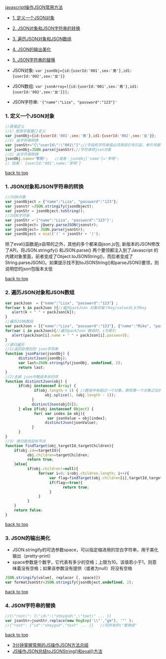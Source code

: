 [javascript操作JSON常用方法](#top)

- [1. 定义一个JSON对象](#定义一个json对象)
- [2. JSON对象和JSON字符串的转换](#JSON对象和JSON字符串的转换)
- [3. 遍历JSON对象和JSON数组](#遍历JSON对象和JSON数组)
- [4. JSON的输出美化](#JSON的输出美化)
- [5. JSON字符串的替换](#JSON字符串的替换)

- JSON对象: `var jsonObj={id:{userId:'001',sex:'男'},id1:{userId:'002',sex:'女'}}`
- JSON数组: `var jsonArray=[{id:{userId:'001',sex:'男'},id1:{userId:'002',sex:'女'}}];`
- JSON字符串: `'{"name":"Liza", "password":"123"}'`

<h3 id="定义一个json对象">1. 定义一个JSON对象</h3>

```javascript
//直接定义
//1）使用字面量{}定义
var jsonObj={id:{userId:'001',sex:'男'},id1:{userId:'002',sex:'女'}}; 
//2) 由字符串转换
var jsonStr="{\"userId\":\"001\"}";//字段和字符串值必须用双引号引起，单引号都不行
var jsonObj=JSON.parse(jsonStr);//字符串转json对象
//3) 由字符串转换
jsonObj.name='李明';   //或者：jsonObj['name']='李明';
// 结果： {userId:"001",name:'李明'}
```

[back to top](#top)

<h3 id="JSON对象和JSON字符串的转换">1. JSON对象和JSON字符串的转换</h3>

```javascript
//JSON对象
var jsonObject = {"name":"Liza", "password":"123"};
var jsonstr =JSON.stringify(jsonObject);
var jsonStr = jsonObject.toString();
//JSON字符串
var jsonStr ='{"name":"Liza", "password":"123"}';
var jsonObject= jQuery.parseJSON(jsonstr);  
var jsonObject= JSON.parse(jsonStr);
var jsonObject = eval('(' + jsonStr + ')');
```

除了eval()函数是js自带的之外，其他的多个都来自json.js包, 新版本的JSON修改了API，将JSON.stringify() 和JSON.parse() 两个要领都注入到了Javascript 的内建对象里面，前者变成了Object.toJSONString()，而后者变成了String.parseJSON()。如果提示找不到toJSONString()和parseJSON()要领，则说明您的json包版本太低

[back to top](#top)

<h3 id="遍历JSON对象和JSON数组">2. 遍历JSON对象和JSON数组</h3>

```javascript
var packJson  = {"name":"Liza", "password":"123"} ;  
for(var k in packJson ){//遍历packJson 对象的每个key/value对,k为key  
   alert(k + " " + packJson[k]);  
}  
//遍历JSON数组
var packJson = [{"name":"Liza", "password":"123"}, {"name":"Mike", "password":"456"}];  
for(var i in packJson){//遍历packJson 数组时，i为索引  
   alert(packJson[i].name + " " + packJson[i].password);  
}
//递归遍历
//1)返回处理后的 json字符串
function jsonParse(jsonObj) {
      distinctJson(jsonObj);
      var last=JSON.stringify(jsonObj, undefined, 2);
      return last;
}
//2)去掉 json中数组多余的项
function distinctJson(obj) {
      if(obj instanceof Array) {
             if(obj.length > 1) { //数组中有超过一个对象，删除第一个对象之后的所有对象
                  obj.splice(1, (obj.length - 1));
            }
            distinctJson(obj[0]);
      } else if(obj instanceof Object) {
             for( var index in obj){
                   var jsonValue = obj[index];
                  distinctJson(jsonValue);
            }
      }
}
//3) 递归查找目标节点
function findTarget(obj,targetId,targetChildren){
    if(obj.id==targetId){
          obj.children=targetChildren;
          return true;
    }else{
          if(obj.children!=null){
               for(var i=0; i<obj.children.length; i++){
                    var flag=findTarget(obj.children[i],targetId,targetChildren);
                    if(flag==true){
                          return true;
                    }
               }
          }
    }
    return false;
}
```

[back to top](#top)

<h3 id="JSON的输出美化">3. JSON的输出美化</h3>

- JSON.stringify的可选参数space，可以指定缩进用的空白字符串，用于美化输出（pretty-print）
- space参数是个数字，它代表有多少的空格；上限为10。该值若小于1，则意味着没有空格；如果该参数没有提供（或者为null）将没有空格

```javascript
JSON.stringify(value[, replacer [, space]])
var formatJsonStr=JSON.stringify(jsonObject,undefined, 2);  
```

[back to top](#top)

<h3 id="JSON字符串的替换">4. JSON字符串的替换</h3>

```javascript
//{\"root\": {\"id\":\"sheygsd\",\"text\" ... }}
var jsonStr=jsonStr.replace(new RegExp('\\"',"gm"), '"' );  
//{"root": {"id":"sheygsd","text" ... }}   //将所有的\"替换成"
```

[back to top](#top)


- [3分钟掌握常用的JS操作JSON方法总结](http://blog.csdn.net/ltg263/article/details/72637911)
- [JS操作JSON总结toJSONString()和eval()方法](http://blog.csdn.net/h330531987/article/details/69750204)
